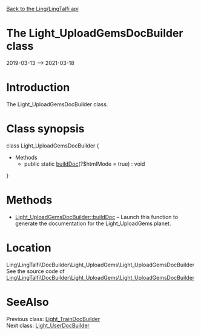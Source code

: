 [Back to the Ling/LingTalfi api](https://github.com/lingtalfi/LingTalfi/blob/master/doc/api/Ling/LingTalfi.md)



The Light_UploadGemsDocBuilder class
================
2019-03-13 --> 2021-03-18






Introduction
============

The Light_UploadGemsDocBuilder class.



Class synopsis
==============


class <span class="pl-k">Light_UploadGemsDocBuilder</span>  {

- Methods
    - public static [buildDoc](https://github.com/lingtalfi/LingTalfi/blob/master/doc/api/Ling/LingTalfi/DocBuilder/Light_UploadGems/Light_UploadGemsDocBuilder/buildDoc.md)(?$htmlMode = true) : void

}






Methods
==============

- [Light_UploadGemsDocBuilder::buildDoc](https://github.com/lingtalfi/LingTalfi/blob/master/doc/api/Ling/LingTalfi/DocBuilder/Light_UploadGems/Light_UploadGemsDocBuilder/buildDoc.md) &ndash; Launch this function to generate the documentation for the Light_UploadGems planet.





Location
=============
Ling\LingTalfi\DocBuilder\Light_UploadGems\Light_UploadGemsDocBuilder<br>
See the source code of [Ling\LingTalfi\DocBuilder\Light_UploadGems\Light_UploadGemsDocBuilder](https://github.com/lingtalfi/LingTalfi/blob/master/DocBuilder/Light_UploadGems/Light_UploadGemsDocBuilder.php)



SeeAlso
==============
Previous class: [Light_TrainDocBuilder](https://github.com/lingtalfi/LingTalfi/blob/master/doc/api/Ling/LingTalfi/DocBuilder/Light_Train/Light_TrainDocBuilder.md)<br>Next class: [Light_UserDocBuilder](https://github.com/lingtalfi/LingTalfi/blob/master/doc/api/Ling/LingTalfi/DocBuilder/Light_User/Light_UserDocBuilder.md)<br>
